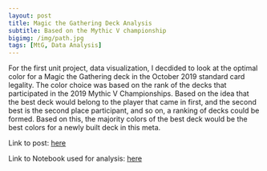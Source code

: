 ```yaml
---
layout: post
title: Magic the Gathering Deck Analysis
subtitle: Based on the Mythic V championship
bigimg: /img/path.jpg
tags: [MtG, Data Analysis]
---
```


For the first unit project, data visualization, I decdided to look at the optimal color for a Magic the Gathering deck in the October 2019
standard card legality. The color choice was based on the rank of the decks that participated in the 2019 Mythic V Championships. Based on
the idea that the best deck would belong to the player that came in first, and the second best is the second place participant, and so on,
a ranking of decks could be formed. Based on this, the majority colors of the best deck would be the best colors for a newly built deck in
this meta.

Link to post: [here](https://medium.com/@dylanw.nason/primary-color-for-top-magic-the-gathering-decks-d4bc9ae3f925)

Link to Notebook used for analysis: [here](https://colab.research.google.com/drive/1_8_C3cuoz1kZ7Aehnk5vPhu--kOcJlmQ)
